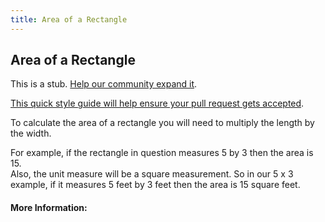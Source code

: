 ```yaml
---
title: Area of a Rectangle
---
```

## Area of a Rectangle

This is a stub. <a href='https://github.com/freecodecamp/guides/tree/master/src/pages/mathematics/area-of-a-rectangle/index.md' target='_blank' rel='nofollow'>Help our community expand it</a>.

<a href='https://github.com/freecodecamp/guides/blob/master/README.md' target='_blank' rel='nofollow'>This quick style guide will help ensure your pull request gets accepted</a>.

To calculate the area of a rectangle you will need to multiply the length by the width.

For example, if the rectangle in question measures 5 by 3 then the area is 15.  
Also, the unit measure will be a square measurement.  So in our 5 x 3 example, if it measures 5 feet by 3 feet then the area is 15 square feet.

<!-- The article goes here, in GitHub-flavored Markdown. Feel free to add YouTube videos, images, and CodePen/JSBin embeds  -->

#### More Information:
<!-- Please add any articles you think might be helpful to read before writing the article -->


